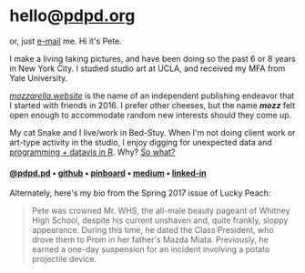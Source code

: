 # hello@[pdpd.org](http://pdpd.org) 

 or, just [e-mail](mailto:hello@pdpd.org) me. 
Hi it's Pete.

I make a living taking pictures, and have been doing so the past 6 or 8 years in New York City.  I studied studio art at UCLA, and received my MFA from Yale University.

 [_mozzarella.website_](http://mozzarella.website) is the name of an independent publishing endeavor that I started with friends in 2016. I prefer other cheeses, but the name **_mozz_** felt open enough to accommodate random new interests should they come up. 

My cat Snake and I live/work in Bed-Stuy. When I'm not doing client work or art-type activity in the studio, I enjoy digging for unexpected data and [programming + datavis in R](http://github.com/mozzarellaV8). Why? [So what?](https://medium.com/towards-data-science/why-do-this-4f2adcc646a1)

#### [@pdpd.pd](http://instagram.com/pdpd.pd) • [github](http://github.com/mozzarellaV8) • [pinboard](https://pinboard.in/u:mozzarella) • [medium](https://medium.com/@mozzarella) • [linked-in](https://www.linkedin.com/in/petedeevakul/)

Alternately, here's my bio from the Spring 2017 issue of Lucky Peach:

<blockquote>Pete was crowned Mr. WHS, the all-male beauty pageant of Whitney High School, despite his current unshaven and, quite frankly, sloppy appearance. During this time, he dated the Class President, who drove them to Prom in her father's Mazda Miata. Previously, he earned a one-day suspension for an incident involving a potato projectile device.</blockquote>